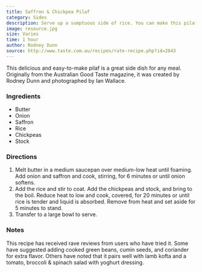 ```yaml
---
title: Saffron & Chickpea Pilaf
category: Sides
description: Serve up a sumptuous side of rice. You can make this pilaf 1 hour before serving the main. Cover and set aside.
image: resource.jpg
size: Varies
time: 1 hour
author: Rodney Dunn
source: http://www.taste.com.au/recipes/rate-recipe.php?id=2843
---
```


This delicious and easy-to-make pilaf is a great side dish for any meal. Originally from the Australian Good Taste magazine, it was created by Rodney Dunn and photographed by Ian Wallace.

### Ingredients

* Butter
* Onion
* Saffron
* Rice
* Chickpeas
* Stock

### Directions

1. Melt butter in a medium saucepan over medium-low heat until foaming. Add onion and saffron and cook, stirring, for 6 minutes or until onion softens.
2. Add the rice and stir to coat. Add the chickpeas and stock, and bring to the boil. Reduce heat to low and cook, covered, for 20 minutes or until rice is tender and liquid is absorbed. Remove from heat and set aside for 5 minutes to stand.
3. Transfer to a large bowl to serve.

### Notes

This recipe has received rave reviews from users who have tried it. Some have suggested adding cooked green beans, cumin seeds, and coriander for extra flavor. Others have noted that it pairs well with lamb kofta and a tomato, broccoli & spinach salad with yoghurt dressing.